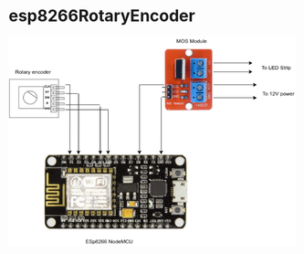 # esp8266RotaryEncoder

![alt text](https://github.com/ta4ukoma/esp8266RotaryEncoder/blob/master/schem%20esp8266%20rotary.png)
